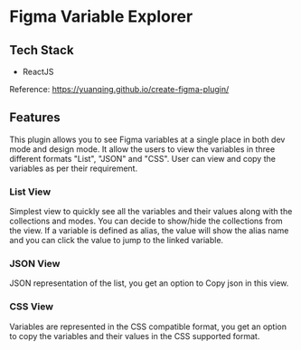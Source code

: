 # Figma Variable Explorer

## Tech Stack
- ReactJS

Reference: https://yuanqing.github.io/create-figma-plugin/

## Features

This plugin allows you to see Figma variables at a single place in both dev mode and design mode. It allow the users to view the variables in three
different formats "List", "JSON" and "CSS". User can view and copy the variables as per their requirement.

### List View

Simplest view to quickly see all the variables and their values along with the collections and modes.
You can decide to show/hide the collections from the view. If a variable is defined as alias, the value
will show the alias name and you can click the value to jump to the linked variable.

### JSON View

JSON representation of the list, you get an option to Copy json in this view.

### CSS View

Variables are represented in the CSS compatible format, you get an option to copy the variables and their values
in the CSS supported format.
